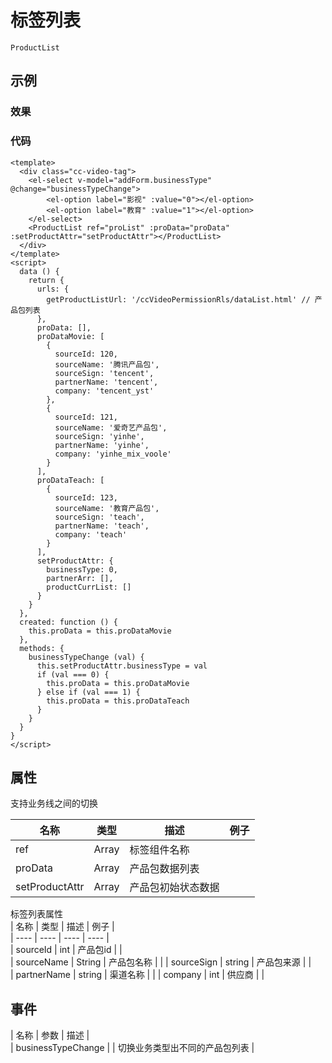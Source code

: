 # 标签列表    
`ProductList`  

## 示例  

### 效果

<Demo>
  <ProductListDemo />
</Demo>

### 代码  
```vue
<template>
  <div class="cc-video-tag">
    <el-select v-model="addForm.businessType" @change="businessTypeChange">
        <el-option label="影视" :value="0"></el-option>
        <el-option label="教育" :value="1"></el-option>
    </el-select>
    <ProductList ref="proList" :proData="proData" :setProductAttr="setProductAttr"></ProductList>
  </div>
</template>
<script>
  data () {
    return {
      urls: {
        getProductListUrl: '/ccVideoPermissionRls/dataList.html' // 产品包列表
      },
      proData: [],
      proDataMovie: [
        {
          sourceId: 120,
          sourceName: '腾讯产品包',
          sourceSign: 'tencent',
          partnerName: 'tencent',
          company: 'tencent_yst'
        },
        {
          sourceId: 121,
          sourceName: '爱奇艺产品包',
          sourceSign: 'yinhe',
          partnerName: 'yinhe',
          company: 'yinhe_mix_voole'
        }
      ],
      proDataTeach: [
        {
          sourceId: 123,
          sourceName: '教育产品包',
          sourceSign: 'teach',
          partnerName: 'teach',
          company: 'teach'
        }
      ],
      setProductAttr: {
        businessType: 0,
        partnerArr: [],
        productCurrList: []
      }
    }
  },
  created: function () {
    this.proData = this.proDataMovie
  },
  methods: {
    businessTypeChange (val) {
      this.setProductAttr.businessType = val
      if (val === 0) {
        this.proData = this.proDataMovie
      } else if (val === 1) {
        this.proData = this.proDataTeach
      }
    }
  }
}
</script>

```


## 属性  
支持业务线之间的切换 

| 名称 | 类型 | 描述 | 例子 |  
| ---- | ---- | ---- | ---- |
| ref | Array | 标签组件名称 | |  
| proData | Array | 产品包数据列表 | |  
| setProductAttr | Array | 产品包初始状态数据 | |  

标签列表属性  
| 名称 | 类型 | 描述  | 例子 |  
| ---- | ---- | ---- | ---- |  
| sourceId | int | 产品包id | |  
| sourceName | String | 产品包名称 | | 
| sourceSign | string | 产品包来源 | |  
| partnerName | string | 渠道名称 | |
| company | int | 供应商 | | 

## 事件
| 名称 | 参数 | 描述 |  
| businessTypeChange | | 切换业务类型出不同的产品包列表 |

<Comment />